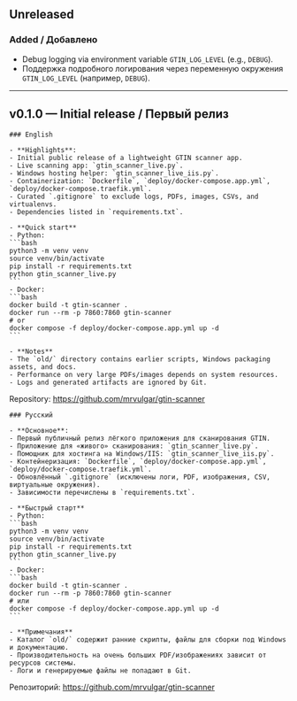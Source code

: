 ## Unreleased

### Added / Добавлено
- Debug logging via environment variable `GTIN_LOG_LEVEL` (e.g., `DEBUG`).
- Поддержка подробного логирования через переменную окружения `GTIN_LOG_LEVEL` (например, `DEBUG`).

---

## v0.1.0 — Initial release / Первый релиз

    ### English

    - **Highlights**:
    - Initial public release of a lightweight GTIN scanner app.
    - Live scanning app: `gtin_scanner_live.py`.
    - Windows hosting helper: `gtin_scanner_live_iis.py`.
    - Containerization: `Dockerfile`, `deploy/docker-compose.app.yml`, `deploy/docker-compose.traefik.yml`.
    - Curated `.gitignore` to exclude logs, PDFs, images, CSVs, and virtualenvs.
    - Dependencies listed in `requirements.txt`.

    - **Quick start**
    - Python:
    ```bash
    python3 -m venv venv
    source venv/bin/activate
    pip install -r requirements.txt
    python gtin_scanner_live.py
    ```
    - Docker:
    ```bash
    docker build -t gtin-scanner .
    docker run --rm -p 7860:7860 gtin-scanner
    # or
    docker compose -f deploy/docker-compose.app.yml up -d
    ```

    - **Notes**
    - The `old/` directory contains earlier scripts, Windows packaging assets, and docs.
    - Performance on very large PDFs/images depends on system resources.
    - Logs and generated artifacts are ignored by Git.

Repository: https://github.com/mrvulgar/gtin-scanner

    ### Русский

    - **Основное**:
    - Первый публичный релиз лёгкого приложения для сканирования GTIN.
    - Приложение для «живого» сканирования: `gtin_scanner_live.py`.
    - Помощник для хостинга на Windows/IIS: `gtin_scanner_live_iis.py`.
    - Контейнеризация: `Dockerfile`, `deploy/docker-compose.app.yml`, `deploy/docker-compose.traefik.yml`.
    - Обновлённый `.gitignore` (исключены логи, PDF, изображения, CSV, виртуальные окружения).
    - Зависимости перечислены в `requirements.txt`.

    - **Быстрый старт**
    - Python:
    ```bash
    python3 -m venv venv
    source venv/bin/activate
    pip install -r requirements.txt
    python gtin_scanner_live.py
    ```
    - Docker:
    ```bash
    docker build -t gtin-scanner .
    docker run --rm -p 7860:7860 gtin-scanner
    # или
    docker compose -f deploy/docker-compose.app.yml up -d
    ```

    - **Примечания**
    - Каталог `old/` содержит ранние скрипты, файлы для сборки под Windows и документацию.
    - Производительность на очень больших PDF/изображениях зависит от ресурсов системы.
    - Логи и генерируемые файлы не попадают в Git.

Репозиторий: https://github.com/mrvulgar/gtin-scanner


